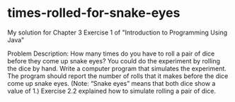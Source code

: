 # times-rolled-for-snake-eyes

My solution for Chapter 3 Exercise 1 of "Introduction to Programming Using Java"

Problem Description:
How many times do you have to roll a pair of dice before they come up snake eyes? You
could do the experiment by rolling the dice by hand. Write a computer program that
simulates the experiment. The program should report the number of rolls that it makes
before the dice come up snake eyes. (Note: “Snake eyes” means that both dice show a
value of 1.) Exercise 2.2 explained how to simulate rolling a pair of dice.
